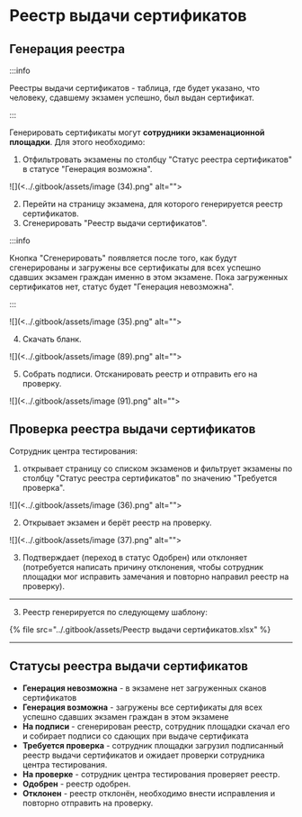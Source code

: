 # Реестр выдачи сертификатов

## Генерация реестра

:::info

Реестры выдачи сертификатов - таблица, где будет указано, что человеку, сдавшему экзамен успешно,  был выдан сертификат.

:::

Генерировать сертификаты могут **сотрудники экзаменационной площадки**. Для этого необходимо:

1. Отфильтровать экзамены по столбцу "Статус реестра сертификатов" в статусе "Генерация возможна".

![](<../.gitbook/assets/image (34).png" alt=""><figcaption></figcaption></figure>

2. Перейти на страницу экзамена, для которого генерируется  реестр сертификатов.
3. Сгенерировать "Реестр выдачи сертификатов".

:::info

Кнопка "Сгенерировать" появляется после того, как будут сгенерированы и загружены все сертификаты для всех успешно сдавших экзамен граждан именно в этом экзамене. Пока загруженных сертификатов нет, статус будет "Генерация невозможна".&#x20;

:::

![](<../.gitbook/assets/image (35).png" alt=""><figcaption></figcaption></figure>

4. Скачать бланк.&#x20;

![](<../.gitbook/assets/image (89).png" alt=""><figcaption></figcaption></figure>

5. Собрать подписи. Отсканировать реестр и отправить его на проверку.

![](<../.gitbook/assets/image (91).png" alt=""><figcaption></figcaption></figure>

## Проверка реестра выдачи сертификатов

Сотрудник центра тестирования:

1. открывает страницу со списком экзаменов и фильтрует экзамены по столбцу "Статус реестра сертификатов" по значению "Требуется проверка".

![](<../.gitbook/assets/image (36).png" alt=""><figcaption></figcaption></figure>

2. Открывает экзамен и берёт реестр на проверку.

![](<../.gitbook/assets/image (37).png" alt=""><figcaption></figcaption></figure>

3. Подтверждает (переход в статус Одобрен) или отклоняет (потребуется написать причину отклонения, чтобы сотрудник площадки мог исправить замечания и повторно направил реестр на проверку).

***

3. Реестр генерируется по следующему шаблону:

{% file src="../.gitbook/assets/Реестр выдачи сертификатов.xlsx" %}

***

## Статусы реестра выдачи сертификатов

* **Генерация невозможна** - в экзамене нет загруженных сканов сертификатов
* **Генерация возможна** -  загружены все сертификаты для всех успешно сдавших экзамен граждан в этом экзамене
* **На подписи** - сгенерирован реестр, сотрудник площадки скачал его и собирает подписи со сдающих при выдаче сертификата
* **Требуется проверка** - сотрудник площадки загрузил подписанный реестр выдачи сертификатов и ожидает проверки сотрудника центра тестирования.
* **На проверке** - сотрудник центра тестирования проверяет реестр.
* **Одобрен** - реестр одобрен.
* **Отклонен** - реестр отклонён, необходимо внести исправления и повторно отправить на проверку.

